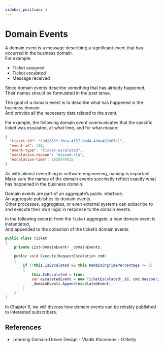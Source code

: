 ```yaml
---
sidebar_position: 4
---
```


# Domain Events

A domain event is a message describing a significant event that has occurred in the business domain.  
For example:

- Ticket assigned
- Ticket escalated
- Message received

Since domain events describe something that has already happened,  
Their names should be formulated in the past tense.

The goal of a domain event is to describe what has happened in the business domain  
And provide all the necessary data related to the event.

For example, the following domain event communicates that the specific ticket was escalated, at what time, and for what reason:

```json
{
  "ticket-id": "c9d286ff-3bca-4f57-94d4-4d4e490867d1",
  "event-id": 146,
  "event-type": "ticket-escalated",
  "escalation-reason": "missed-sla",
  "escalation-time": 1628970815
}
```

As with almost everything in software engineering, naming is important.  
Make sure the names of the domain events succinctly reflect exactly what has happened in the business domain.

Domain events are part of an aggregate’s public interface.  
An aggregate publishes its domain events.  
Other processes, aggregates, or even external systems can subscribe to and execute their own logic in response to the domain events.

In the following excerpt from the `Ticket` aggregate, a new domain event is instantiated,  
And appended to the collection of the ticket’s domain events:

```cs
public class Ticket
{
    private List<DomainEvent> _domainEvents;

    public void Execute(RequestEscalation cmd)
    {
        if (!this.IsEscalated && this.RemainingTimePercentage <= 0)
        {
            this.IsEscalated = true;
            var escalatedEvent = new TicketEscalated(_id, cmd.Reason);
            _domainEvents.Append(escalatedEvent);
        }
    }
}
```

In Chapter 9, we will discuss how domain events can be reliably published to interested subscribers.

## References

- Learning Domain-Driven Design - Vladik Khononov - O'Reilly
